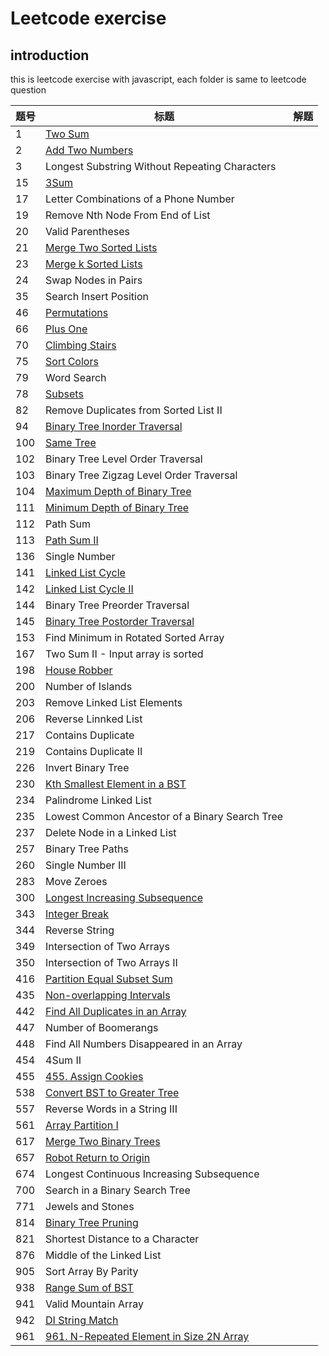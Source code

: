 # Leetcode exercise

## introduction
this is leetcode exercise with javascript, each folder is same to leetcode question

|题号|标题|解题|
|---|---|---|
|1|[Two Sum](https://leetcode.com/problems/two-sum/description/)|
|2|[Add Two Numbers](https://leetcode.com/problems/add-two-numbers/)|
|3|Longest Substring Without Repeating Characters|
|15|[3Sum](https://leetcode-cn.com/problems/3sum/)|
|17|Letter Combinations of a Phone Number|
|19|Remove Nth Node From End of List|
|20|Valid Parentheses|
|21|[Merge Two Sorted Lists](https://leetcode.com/problems/merge-two-sorted-lists/)|
|23|[Merge k Sorted Lists](https://leetcode.com/problems/merge-k-sorted-lists/)|
|24|Swap Nodes in Pairs|
|35|Search Insert Position|
|46|[Permutations](https://leetcode.com/problems/permutations/description/)|
|66|[Plus One](https://leetcode.com/problems/plus-one/)|
|70|[Climbing Stairs](https://leetcode.com/problems/climbing-stairs/)|
|75|[Sort Colors](https://leetcode.com/problems/sort-colors/description)|
|79|Word Search|
|78|[Subsets](https://leetcode.com/problems/subsets/)|
|82|Remove Duplicates from Sorted List II|
|94|[Binary Tree Inorder Traversal](https://leetcode.com/problems/binary-tree-inorder-traversal/)|
|100|[Same Tree](https://leetcode.com/problems/same-tree/)|
|102|Binary Tree Level Order Traversal|
|103|Binary Tree Zigzag Level Order Traversal|
|104|[Maximum Depth of Binary Tree](https://leetcode.com/problems/maximum-depth-of-binary-tree/)|
|111|[Minimum Depth of Binary Tree](https://leetcode.com/problems/minimum-depth-of-binary-tree/)|
|112|Path Sum|
|113|[Path Sum II](https://leetcode.com/problems/path-sum-ii/)|
|136|Single Number|
|141|[Linked List Cycle](https://leetcode-cn.com/problems/linked-list-cycle/)|
|142|[Linked List Cycle II](https://leetcode.com/problems/linked-list-cycle-ii/)|
|144|Binary Tree Preorder Traversal|
|145|[Binary Tree Postorder Traversal](https://leetcode.com/problems/binary-tree-postorder-traversal/)|
|153|Find Minimum in Rotated Sorted Array|
|167|Two Sum II - Input array is sorted|
|198|[House Robber](https://leetcode.com/problems/house-robber/)|
|200|Number of Islands|
|203|Remove Linked List Elements|
|206|Reverse Linnked List|
|217|Contains Duplicate|
|219|Contains Duplicate II|
|226|Invert Binary Tree|
|230|[Kth Smallest Element in a BST](https://leetcode.com/problems/kth-smallest-element-in-a-bst/)|
|234|Palindrome Linked List|
|235|Lowest Common Ancestor of a Binary Search Tree|
|237|Delete Node in a Linked List|
|257|Binary Tree Paths|
|260|Single Number III|
|283|Move Zeroes|
|300|[Longest Increasing Subsequence](https://leetcode.com/problems/longest-increasing-subsequence/submissions/)|
|343|[Integer Break](https://leetcode.com/problems/integer-break/)|
|344|Reverse String|
|349|Intersection of Two Arrays|
|350|Intersection of Two Arrays II|
|416|[Partition Equal Subset Sum](https://leetcode.com/problems/partition-equal-subset-sum/submissions/)|
|435|[ Non-overlapping Intervals](https://leetcode.com/problems/non-overlapping-intervals/submissions/)|
|442|[Find All Duplicates in an Array](https://leetcode.com/problems/find-all-duplicates-in-an-array/submissions/)|
|447|Number of Boomerangs|
|448|Find All Numbers Disappeared in an Array|
|454|4Sum II|
|455|[455. Assign Cookies](https://leetcode.com/problems/assign-cookies/)|
|538|[Convert BST to Greater Tree](https://leetcode.com/problems/convert-bst-to-greater-tree/)|
|557|Reverse Words in a String III|
|561|[Array Partition I](https://leetcode.com/problems/array-partition-i/)|
|617|[Merge Two Binary Trees](https://leetcode.com/problems/merge-two-binary-trees/)|
|657|[Robot Return to Origin](https://leetcode.com/problems/robot-return-to-origin/)|
|674|Longest Continuous Increasing Subsequence|
|700|Search in a Binary Search Tree|
|771|Jewels and Stones|
|814|[Binary Tree Pruning](https://leetcode.com/problems/binary-tree-pruning/)|
|821|Shortest Distance to a Character|
|876|Middle of the Linked List|
|905|Sort Array By Parity|
|938|[Range Sum of BST](https://leetcode.com/problems/range-sum-of-bst/)|
|941|Valid Mountain Array|
|942|[DI String Match](https://leetcode.com/problems/di-string-match/submissions/)|
|961|[961. N-Repeated Element in Size 2N Array](https://leetcode.com/problems/n-repeated-element-in-size-2n-array/submissions/)|